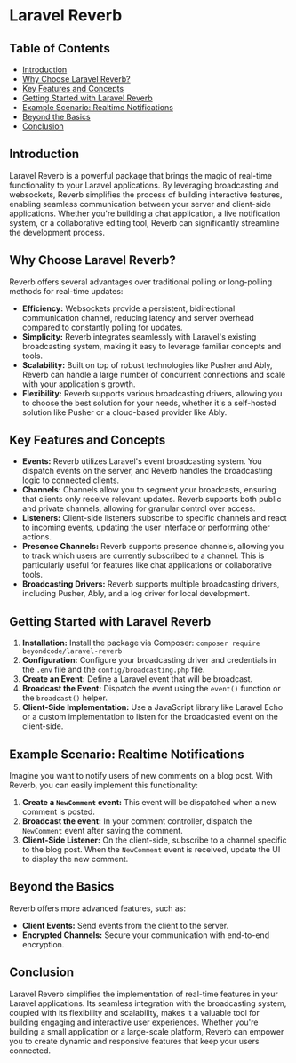 # Laravel Reverb

## Table of Contents

* [Introduction](#introduction)
* [Why Choose Laravel Reverb?](#why-choose-laravel-reverb)
* [Key Features and Concepts](#key-features-and-concepts)
* [Getting Started with Laravel Reverb](#getting-started-with-laravel-reverb)
* [Example Scenario: Realtime Notifications](#example-scenario-realtime-notifications)
* [Beyond the Basics](#beyond-the-basics)
* [Conclusion](#conclusion)

## Introduction

Laravel Reverb is a powerful package that brings the magic of real-time functionality to your Laravel applications. By
leveraging broadcasting and websockets, Reverb simplifies the process of building interactive features, enabling
seamless communication between your server and client-side applications. Whether you're building a chat application, a
live notification system, or a collaborative editing tool, Reverb can significantly streamline the development process.

## Why Choose Laravel Reverb?

Reverb offers several advantages over traditional polling or long-polling methods for real-time updates:

* **Efficiency:** Websockets provide a persistent, bidirectional communication channel, reducing latency and server
  overhead compared to constantly polling for updates.
* **Simplicity:** Reverb integrates seamlessly with Laravel's existing broadcasting system, making it easy to leverage
  familiar concepts and tools.
* **Scalability:** Built on top of robust technologies like Pusher and Ably, Reverb can handle a large number of
  concurrent connections and scale with your application's growth.
* **Flexibility:**  Reverb supports various broadcasting drivers, allowing you to choose the best solution for your
  needs, whether it's a self-hosted solution like Pusher or a cloud-based provider like Ably.

## Key Features and Concepts

* **Events:**  Reverb utilizes Laravel's event broadcasting system. You dispatch events on the server, and Reverb
  handles the broadcasting logic to connected clients.
* **Channels:** Channels allow you to segment your broadcasts, ensuring that clients only receive relevant updates.
  Reverb supports both public and private channels, allowing for granular control over access.
* **Listeners:** Client-side listeners subscribe to specific channels and react to incoming events, updating the user
  interface or performing other actions.
* **Presence Channels:**  Reverb supports presence channels, allowing you to track which users are currently subscribed
  to a channel. This is particularly useful for features like chat applications or collaborative tools.
* **Broadcasting Drivers:** Reverb supports multiple broadcasting drivers, including Pusher, Ably, and a log driver for
  local development.

## Getting Started with Laravel Reverb

1. **Installation:** Install the package via Composer: `composer require beyondcode/laravel-reverb`
2. **Configuration:** Configure your broadcasting driver and credentials in the `.env` file and
   the `config/broadcasting.php` file.
3. **Create an Event:** Define a Laravel event that will be broadcast.
4. **Broadcast the Event:** Dispatch the event using the `event()` function or the `broadcast()` helper.
5. **Client-Side Implementation:** Use a JavaScript library like Laravel Echo or a custom implementation to listen for
   the broadcasted event on the client-side.

## Example Scenario: Realtime Notifications

Imagine you want to notify users of new comments on a blog post. With Reverb, you can easily implement this
functionality:

1. **Create a `NewComment` event:** This event will be dispatched when a new comment is posted.
2. **Broadcast the event:** In your comment controller, dispatch the `NewComment` event after saving the comment.
3. **Client-Side Listener:** On the client-side, subscribe to a channel specific to the blog post. When the `NewComment`
   event is received, update the UI to display the new comment.

## Beyond the Basics

Reverb offers more advanced features, such as:

* **Client Events:** Send events from the client to the server.
* **Encrypted Channels:** Secure your communication with end-to-end encryption.

## Conclusion

Laravel Reverb simplifies the implementation of real-time features in your Laravel applications. Its seamless
integration with the broadcasting system, coupled with its flexibility and scalability, makes it a valuable tool for
building engaging and interactive user experiences. Whether you're building a small application or a large-scale
platform, Reverb can empower you to create dynamic and responsive features that keep your users connected.
